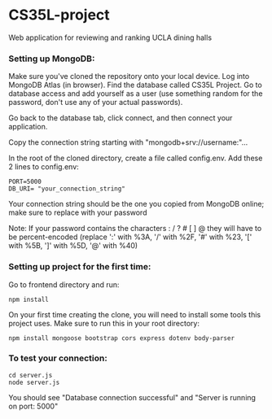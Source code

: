 # CS35L-project
Web application for reviewing and ranking UCLA dining halls


### Setting up MongoDB: ###

Make sure you've cloned the repository onto your local device. Log into MongoDB Atlas (in browser). Find the database called CS35L Project. Go to database access and add yourself as a user (use something random for the password, don't use any of your actual passwords).

Go back to the database tab, click connect, and then connect your application.

Copy the connection string starting with "mongodb+srv://username:<password>"...

In the root of the cloned directory, create a file called config.env. Add these 2 lines to config.env:

```
PORT=5000
DB_URI= "your_connection_string"
```

Your connection string should be the one you copied from MongoDB online; make sure to replace <password> with your password 


Note: If your password contains the characters : / ? # [ ] @ they will have to be percent-encoded (replace ':' with %3A, '/' with %2F, '#' with %23, '[' with %5B, ']' with %5D, '@' with %40)

### Setting up project for the first time: ###

Go to frontend directory and run: 
  
```
npm install
```
  
On your first time creating the clone, you will need to install some tools this project uses. Make sure to run this in your root directory:

```
npm install mongoose bootstrap cors express dotenv body-parser
```
  
### To test your connection: ###
  
```
cd server.js
node server.js
```
  
You should see "Database connection successful" and "Server is running on port: 5000"
